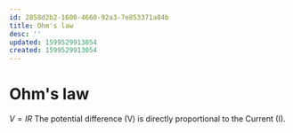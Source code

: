 ```yaml
---
id: 2858d2b2-1600-4660-92a3-7e853371a84b
title: Ohm's law
desc: ''
updated: 1599529913054
created: 1599529913054
---
```

# Ohm's law

$V = IR$
The potential difference (V) is directly proportional to the Current (I).
